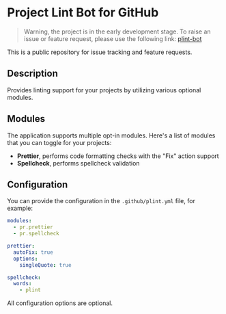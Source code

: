 # Project Lint Bot for GitHub

> Warning, the project is in the early development stage.
> To raise an issue or feature request, please use the following link: [plint-bot](https://github.com/DenysVuika/plint-bot)

This is a public repository for issue tracking and feature requests.

## Description

Provides linting support for your projects by utilizing various optional modules.

## Modules

The application supports multiple opt-in modules.
Here's a list of modules that you can toggle for your projects:

* **Prettier**, performs code formatting checks with the "Fix" action support
* **Spellcheck**, performs spellcheck validation

## Configuration

You can provide the configuration in the `.github/plint.yml` file, for example:

```yaml
modules:
  - pr.prettier
  - pr.spellcheck

prettier:
  autoFix: true
  options:
    singleQuote: true

spellcheck:
  words:
    - plint
```

All configuration options are optional.